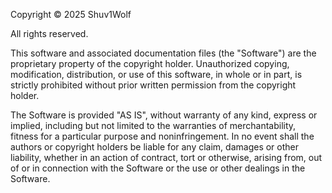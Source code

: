 Copyright © 2025 Shuv1Wolf

All rights reserved.

This software and associated documentation files (the "Software") are the proprietary property of the copyright holder. Unauthorized copying, modification, distribution, or use of this software, in whole or in part, is strictly prohibited without prior written permission from the copyright holder.

The Software is provided "AS IS", without warranty of any kind, express or implied, including but not limited to the warranties of merchantability, fitness for a particular purpose and noninfringement. In no event shall the authors or copyright holders be liable for any claim, damages or other liability, whether in an action of contract, tort or otherwise, arising from, out of or in connection with the Software or the use or other dealings in the Software.
